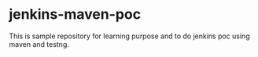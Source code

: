 # jenkins-maven-poc
This is sample repository for learning purpose and to do jenkins poc using maven and testng.
